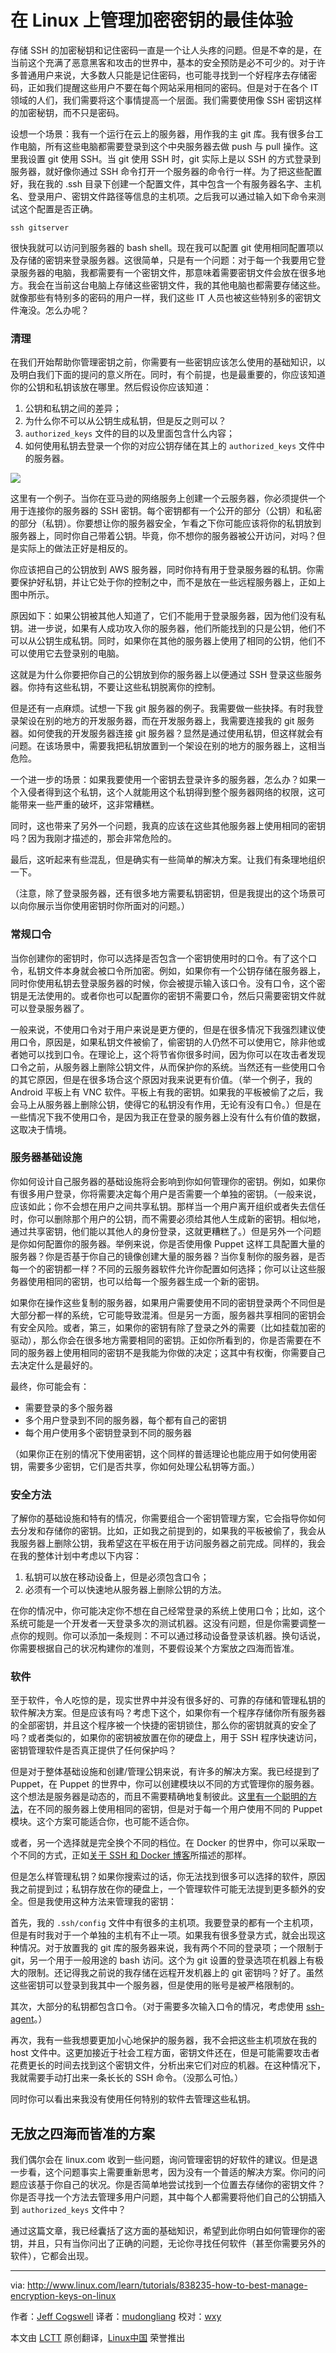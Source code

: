 在 Linux 上管理加密密钥的最佳体验
=============================================

存储 SSH 的加密秘钥和记住密码一直是一个让人头疼的问题。但是不幸的是，在当前这个充满了恶意黑客和攻击的世界中，基本的安全预防是必不可少的。对于许多普通用户来说，大多数人只能是记住密码，也可能寻找到一个好程序去存储密码，正如我们提醒这些用户不要在每个网站采用相同的密码。但是对于在各个 IT 领域的人们，我们需要将这个事情提高一个层面。我们需要使用像 SSH 密钥这样的加密秘钥，而不只是密码。

设想一个场景：我有一个运行在云上的服务器，用作我的主 git 库。我有很多台工作电脑，所有这些电脑都需要登录到这个中央服务器去做 push 与 pull 操作。这里我设置 git 使用 SSH。当 git 使用 SSH 时，git 实际上是以 SSH 的方式登录到服务器，就好像你通过 SSH 命令打开一个服务器的命令行一样。为了把这些配置好，我在我的 .ssh 目录下创建一个配置文件，其中包含一个有服务器名字、主机名、登录用户、密钥文件路径等信息的主机项。之后我可以通过输入如下命令来测试这个配置是否正确。

	ssh gitserver

很快我就可以访问到服务器的 bash shell。现在我可以配置 git 使用相同配置项以及存储的密钥来登录服务器。这很简单，只是有一个问题：对于每一个我要用它登录服务器的电脑，我都需要有一个密钥文件，那意味着需要密钥文件会放在很多地方。我会在当前这台电脑上存储这些密钥文件，我的其他电脑也都需要存储这些。就像那些有特别多的密码的用户一样，我们这些 IT 人员也被这些特别多的密钥文件淹没。怎么办呢？

### 清理

在我们开始帮助你管理密钥之前，你需要有一些密钥应该怎么使用的基础知识，以及明白我们下面的提问的意义所在。同时，有个前提，也是最重要的，你应该知道你的公钥和私钥该放在哪里。然后假设你应该知道：

1. 公钥和私钥之间的差异；
2. 为什么你不可以从公钥生成私钥，但是反之则可以？
3. `authorized_keys` 文件的目的以及里面包含什么内容；
4. 如何使用私钥去登录一个你的对应公钥存储在其上的 `authorized_keys` 文件中的服务器。

![](http://www.linux.com/images/stories/41373/key-management-diagram.png)

这里有一个例子。当你在亚马逊的网络服务上创建一个云服务器，你必须提供一个用于连接你的服务器的 SSH 密钥。每个密钥都有一个公开的部分（公钥）和私密的部分（私钥）。你要想让你的服务器安全，乍看之下你可能应该将你的私钥放到服务器上，同时你自己带着公钥。毕竟，你不想你的服务器被公开访问，对吗？但是实际上的做法正好是相反的。

你应该把自己的公钥放到 AWS 服务器，同时你持有用于登录服务器的私钥。你需要保护好私钥，并让它处于你的控制之中，而不是放在一些远程服务器上，正如上图中所示。

原因如下：如果公钥被其他人知道了，它们不能用于登录服务器，因为他们没有私钥。进一步说，如果有人成功攻入你的服务器，他们所能找到的只是公钥，他们不可以从公钥生成私钥。同时，如果你在其他的服务器上使用了相同的公钥，他们不可以使用它去登录别的电脑。

这就是为什么你要把你自己的公钥放到你的服务器上以便通过 SSH 登录这些服务器。你持有这些私钥，不要让这些私钥脱离你的控制。

但是还有一点麻烦。试想一下我 git 服务器的例子。我需要做一些抉择。有时我登录架设在别的地方的开发服务器，而在开发服务器上，我需要连接我的 git 服务器。如何使我的开发服务器连接 git 服务器？显然是通过使用私钥，但这样就会有问题。在该场景中，需要我把私钥放置到一个架设在别的地方的服务器上，这相当危险。

一个进一步的场景：如果我要使用一个密钥去登录许多的服务器，怎么办？如果一个入侵者得到这个私钥，这个人就能用这个私钥得到整个服务器网络的权限，这可能带来一些严重的破坏，这非常糟糕。

同时，这也带来了另外一个问题，我真的应该在这些其他服务器上使用相同的密钥吗？因为我刚才描述的，那会非常危险的。

最后，这听起来有些混乱，但是确实有一些简单的解决方案。让我们有条理地组织一下。

（注意，除了登录服务器，还有很多地方需要私钥密钥，但是我提出的这个场景可以向你展示当你使用密钥时你所面对的问题。）

### 常规口令

当你创建你的密钥时，你可以选择是否包含一个密钥使用时的口令。有了这个口令，私钥文件本身就会被口令所加密。例如，如果你有一个公钥存储在服务器上，同时你使用私钥去登录服务器的时候，你会被提示输入该口令。没有口令，这个密钥是无法使用的。或者你也可以配置你的密钥不需要口令，然后只需要密钥文件就可以登录服务器了。

一般来说，不使用口令对于用户来说是更方便的，但是在很多情况下我强烈建议使用口令，原因是，如果私钥文件被偷了，偷密钥的人仍然不可以使用它，除非他或者她可以找到口令。在理论上，这个将节省你很多时间，因为你可以在攻击者发现口令之前，从服务器上删除公钥文件，从而保护你的系统。当然还有一些使用口令的其它原因，但是在很多场合这个原因对我来说更有价值。（举一个例子，我的 Android 平板上有 VNC 软件。平板上有我的密钥。如果我的平板被偷了之后，我会马上从服务器上删除公钥，使得它的私钥没有作用，无论有没有口令。）但是在一些情况下我不使用口令，是因为我正在登录的服务器上没有什么有价值的数据，这取决于情境。

### 服务器基础设施

你如何设计自己服务器的基础设施将会影响到你如何管理你的密钥。例如，如果你有很多用户登录，你将需要决定每个用户是否需要一个单独的密钥。（一般来说，应该如此；你不会想在用户之间共享私钥。那样当一个用户离开组织或者失去信任时，你可以删除那个用户的公钥，而不需要必须给其他人生成新的密钥。相似地，通过共享密钥，他们能以其他人的身份登录，这就更糟糕了。）但是另外一个问题是你如何配置你的服务器。举例来说，你是否使用像 Puppet 这样工具配置大量的服务器？你是否基于你自己的镜像创建大量的服务器？当你复制你的服务器，是否每一个的密钥都一样？不同的云服务器软件允许你配置如何选择；你可以让这些服务器使用相同的密钥，也可以给每一个服务器生成一个新的密钥。

如果你在操作这些复制的服务器，如果用户需要使用不同的密钥登录两个不同但是大部分都一样的系统，它可能导致混淆。但是另一方面，服务器共享相同的密钥会有安全风险。或者，第三，如果你的密钥有除了登录之外的需要（比如挂载加密的驱动），那么你会在很多地方需要相同的密钥。正如你所看到的，你是否需要在不同的服务器上使用相同的密钥不是我能为你做的决定；这其中有权衡，你需要自己去决定什么是最好的。

最终，你可能会有：

- 需要登录的多个服务器
- 多个用户登录到不同的服务器，每个都有自己的密钥
- 每个用户使用多个密钥登录到不同的服务器

（如果你正在别的情况下使用密钥，这个同样的普适理论也能应用于如何使用密钥，需要多少密钥，它们是否共享，你如何处理公私钥等方面。）

### 安全方法

了解你的基础设施和特有的情况，你需要组合一个密钥管理方案，它会指导你如何去分发和存储你的密钥。比如，正如我之前提到的，如果我的平板被偷了，我会从我服务器上删除公钥，我希望这在平板在用于访问服务器之前完成。同样的，我会在我的整体计划中考虑以下内容：

1. 私钥可以放在移动设备上，但是必须包含口令；
2. 必须有一个可以快速地从服务器上删除公钥的方法。

在你的情况中，你可能决定你不想在自己经常登录的系统上使用口令；比如，这个系统可能是一个开发者一天登录多次的测试机器。这没有问题，但是你需要调整一点你的规则。你可以添加一条规则：不可以通过移动设备登录该机器。换句话说，你需要根据自己的状况构建你的准则，不要假设某个方案放之四海而皆准。

### 软件

至于软件，令人吃惊的是，现实世界中并没有很多好的、可靠的存储和管理私钥的软件解决方案。但是应该有吗？考虑下这个，如果你有一个程序存储你所有服务器的全部密钥，并且这个程序被一个快捷的密钥锁住，那么你的密钥就真的安全了吗？或者类似的，如果你的密钥被放置在你的硬盘上，用于 SSH 程序快速访问，密钥管理软件是否真正提供了任何保护吗？

但是对于整体基础设施和创建/管理公钥来说，有许多的解决方案。我已经提到了 Puppet，在 Puppet 的世界中，你可以创建模块以不同的方式管理你的服务器。这个想法是服务器是动态的，而且不需要精确地复制彼此。[这里有一个聪明的方法](http://manuel.kiessling.net/2014/03/26/building-manageable-server-infrastructures-with-puppet-part-4/)，在不同的服务器上使用相同的密钥，但是对于每一个用户使用不同的 Puppet 模块。这个方案可能适合你，也可能不适合你。

或者，另一个选择就是完全换个不同的档位。在 Docker 的世界中，你可以采取一个不同的方式，正如[关于 SSH 和 Docker 博客](http://blog.docker.com/2014/06/why-you-dont-need-to-run-sshd-in-docker/)所描述的那样。

但是怎么样管理私钥？如果你搜索过的话，你无法找到很多可以选择的软件，原因我之前提到过；私钥存放在你的硬盘上，一个管理软件可能无法提到更多额外的安全。但是我使用这种方法来管理我的密钥：

首先，我的 `.ssh/config` 文件中有很多的主机项。我要登录的都有一个主机项，但是有时我对于一个单独的主机有不止一项。如果我有很多登录方式，就会出现这种情况。对于放置我的 git 库的服务器来说，我有两个不同的登录项；一个限制于 git，另一个用于一般用途的 bash 访问。这个为 git 设置的登录选项在机器上有极大的限制。还记得我之前说的我存储在远程开发机器上的 git 密钥吗？好了。虽然这些密钥可以登录到我其中一个服务器，但是使用的账号是被严格限制的。

其次，大部分的私钥都包含口令。（对于需要多次输入口令的情况，考虑使用 [ssh-agent](http://blog.docker.com/2014/06/why-you-dont-need-to-run-sshd-in-docker/)。）

再次，我有一些我想要更加小心地保护的服务器，我不会把这些主机项放在我的 host 文件中。这更加接近于社会工程方面，密钥文件还在，但是可能需要攻击者花费更长的时间去找到这个密钥文件，分析出来它们对应的机器。在这种情况下，我就需要手动打出来一条长长的 SSH 命令。（没那么可怕。）

同时你可以看出来我没有使用任何特别的软件去管理这些私钥。

## 无放之四海而皆准的方案

我们偶尔会在 linux.com 收到一些问题，询问管理密钥的好软件的建议。但是退一步看，这个问题事实上需要重新思考，因为没有一个普适的解决方案。你问的问题应该基于你自己的状况。你是否简单地尝试找到一个位置去存储你的密钥文件？你是否寻找一个方法去管理多用户问题，其中每个人都需要将他们自己的公钥插入到 `authorized_keys` 文件中？

通过这篇文章，我已经囊括了这方面的基础知识，希望到此你明白如何管理你的密钥，并且，只有当你问出了正确的问题，无论你寻找任何软件（甚至你需要另外的软件），它都会出现。

------------------------------------------------------------------------------

via: http://www.linux.com/learn/tutorials/838235-how-to-best-manage-encryption-keys-on-linux

作者：[Jeff Cogswell][a]
译者：[mudongliang](https://github.com/mudongliang)
校对：[wxy](https://github.com/wxy)

本文由 [LCTT](https://github.com/LCTT/TranslateProject) 原创翻译，[Linux中国](https://linux.cn/) 荣誉推出

[a]:http://www.linux.com/community/forums/person/62256

